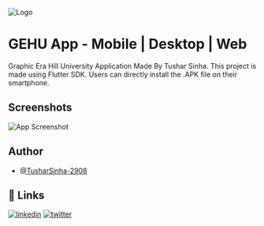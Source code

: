 ![Logo](https://firebasestorage.googleapis.com/v0/b/gehu-67835.appspot.com/o/Logo.png?alt=media&token=e2fa6cfb-3376-4872-9fce-8138a984b8ae)

# GEHU App - Mobile | Desktop | Web

Graphic Era Hill University Application Made By Tushar Sinha. This project is made using Flutter SDK. Users can directly install the .APK file on their smartphone. 


## Screenshots

![App Screenshot](https://firebasestorage.googleapis.com/v0/b/gehu-67835.appspot.com/o/Screenshots%2F0.jpg?alt=media&token=ccfa5244-0ba4-4100-a11a-b0bfbe49728d)


## Author

- [@TusharSinha-2908](https://www.github.com/TusharSinha-2908)


## 🔗 Links
[![linkedin](https://img.shields.io/badge/linkedin-0A66C2?style=for-the-badge&logo=linkedin&logoColor=white)](https://www.linkedin.com/in/tusharsinha2908/)
[![twitter](https://img.shields.io/badge/twitter-1DA1F2?style=for-the-badge&logo=twitter&logoColor=white)](https://twitter.com/_he_was_there)

